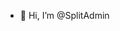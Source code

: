- 👋 Hi, I’m @SplitAdmin


<!---
SplitAdmin/SplitAdmin is a ✨ special ✨ repository because its `README.md` (this file) appears on your GitHub profile.
You can click the Preview link to take a look at your changes.
--->
